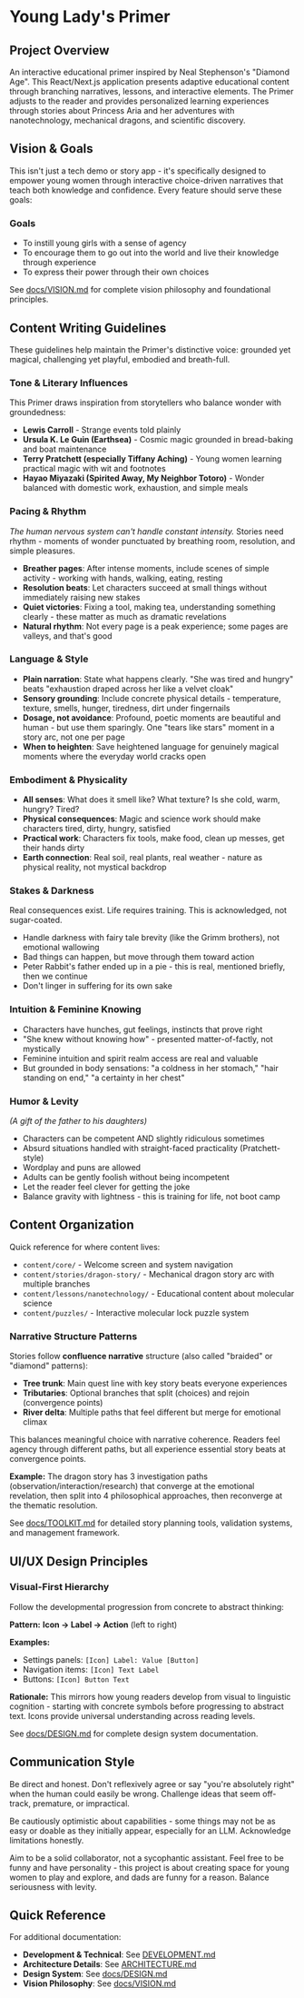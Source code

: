 # Young Lady's Primer

## Project Overview

An interactive educational primer inspired by Neal Stephenson's "Diamond Age". This React/Next.js application presents adaptive educational content through branching narratives, lessons, and interactive elements. The Primer adjusts to the reader and provides personalized learning experiences through stories about Princess Aria and her adventures with nanotechnology, mechanical dragons, and scientific discovery.

## Vision & Goals

This isn't just a tech demo or story app - it's specifically designed to empower young women through interactive choice-driven narratives that teach both knowledge and confidence. Every feature should serve these goals:

### Goals
- To instill young girls with a sense of agency
- To encourage them to go out into the world and live their knowledge through experience
- To express their power through their own choices

See [docs/VISION.md](docs/VISION.md) for complete vision philosophy and foundational principles.

## Content Writing Guidelines

These guidelines help maintain the Primer's distinctive voice: grounded yet magical, challenging yet playful, embodied and breath-full.

### Tone & Literary Influences

This Primer draws inspiration from storytellers who balance wonder with groundedness:
- **Lewis Carroll** - Strange events told plainly
- **Ursula K. Le Guin (Earthsea)** - Cosmic magic grounded in bread-baking and boat maintenance
- **Terry Pratchett (especially Tiffany Aching)** - Young women learning practical magic with wit and footnotes
- **Hayao Miyazaki (Spirited Away, My Neighbor Totoro)** - Wonder balanced with domestic work, exhaustion, and simple meals

### Pacing & Rhythm

*The human nervous system can't handle constant intensity.* Stories need rhythm - moments of wonder punctuated by breathing room, resolution, and simple pleasures.

- **Breather pages**: After intense moments, include scenes of simple activity - working with hands, walking, eating, resting
- **Resolution beats**: Let characters succeed at small things without immediately raising new stakes
- **Quiet victories**: Fixing a tool, making tea, understanding something clearly - these matter as much as dramatic revelations
- **Natural rhythm**: Not every page is a peak experience; some pages are valleys, and that's good

### Language & Style

- **Plain narration**: State what happens clearly. "She was tired and hungry" beats "exhaustion draped across her like a velvet cloak"
- **Sensory grounding**: Include concrete physical details - temperature, texture, smells, hunger, tiredness, dirt under fingernails
- **Dosage, not avoidance**: Profound, poetic moments are beautiful and human - but use them sparingly. One "tears like stars" moment in a story arc, not one per page
- **When to heighten**: Save heightened language for genuinely magical moments where the everyday world cracks open

### Embodiment & Physicality

- **All senses**: What does it smell like? What texture? Is she cold, warm, hungry? Tired?
- **Physical consequences**: Magic and science work should make characters tired, dirty, hungry, satisfied
- **Practical work**: Characters fix tools, make food, clean up messes, get their hands dirty
- **Earth connection**: Real soil, real plants, real weather - nature as physical reality, not mystical backdrop

### Stakes & Darkness

Real consequences exist. Life requires training. This is acknowledged, not sugar-coated.
- Handle darkness with fairy tale brevity (like the Grimm brothers), not emotional wallowing
- Bad things can happen, but move through them toward action
- Peter Rabbit's father ended up in a pie - this is real, mentioned briefly, then we continue
- Don't linger in suffering for its own sake

### Intuition & Feminine Knowing

- Characters have hunches, gut feelings, instincts that prove right
- "She knew without knowing how" - presented matter-of-factly, not mystically
- Feminine intuition and spirit realm access are real and valuable
- But grounded in body sensations: "a coldness in her stomach," "hair standing on end," "a certainty in her chest"

### Humor & Levity

*(A gift of the father to his daughters)*

- Characters can be competent AND slightly ridiculous sometimes
- Absurd situations handled with straight-faced practicality (Pratchett-style)
- Wordplay and puns are allowed
- Adults can be gently foolish without being incompetent
- Let the reader feel clever for getting the joke
- Balance gravity with lightness - this is training for life, not boot camp

## Content Organization

Quick reference for where content lives:

- `content/core/` - Welcome screen and system navigation
- `content/stories/dragon-story/` - Mechanical dragon story arc with multiple branches
- `content/lessons/nanotechnology/` - Educational content about molecular science
- `content/puzzles/` - Interactive molecular lock puzzle system

### Narrative Structure Patterns

Stories follow **confluence narrative** structure (also called "braided" or "diamond" patterns):

- **Tree trunk**: Main quest line with key story beats everyone experiences
- **Tributaries**: Optional branches that split (choices) and rejoin (convergence points)
- **River delta**: Multiple paths that feel different but merge for emotional climax

This balances meaningful choice with narrative coherence. Readers feel agency through different paths, but all experience essential story beats at convergence points.

**Example:** The dragon story has 3 investigation paths (observation/interaction/research) that converge at the emotional revelation, then split into 4 philosophical approaches, then reconverge at the thematic resolution.

See [docs/TOOLKIT.md](docs/TOOLKIT.md) for detailed story planning tools, validation systems, and management framework.

## UI/UX Design Principles

### Visual-First Hierarchy

Follow the developmental progression from concrete to abstract thinking:

**Pattern:** **Icon → Label → Action** (left to right)

**Examples:**
- Settings panels: `[Icon] Label: Value [Button]`
- Navigation items: `[Icon] Text Label`
- Buttons: `[Icon] Button Text`

**Rationale:**
This mirrors how young readers develop from visual to linguistic cognition - starting with concrete symbols before progressing to abstract text. Icons provide universal understanding across reading levels.

See [docs/DESIGN.md](docs/DESIGN.md) for complete design system documentation.

## Communication Style

Be direct and honest. Don't reflexively agree or say "you're absolutely right" when the human could easily be wrong. Challenge ideas that seem off-track, premature, or impractical.

Be cautiously optimistic about capabilities - some things may not be as easy or doable as they initially appear, especially for an LLM. Acknowledge limitations honestly.

Aim to be a solid collaborator, not a sycophantic assistant. Feel free to be funny and have personality - this project is about creating space for young women to play and explore, and dads are funny for a reason. Balance seriousness with levity.

## Quick Reference

For additional documentation:
- **Development & Technical**: See [DEVELOPMENT.md](DEVELOPMENT.md)
- **Architecture Details**: See [ARCHITECTURE.md](ARCHITECTURE.md)
- **Design System**: See [docs/DESIGN.md](docs/DESIGN.md)
- **Vision Philosophy**: See [docs/VISION.md](docs/VISION.md)
